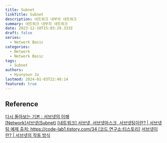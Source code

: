 ```yaml
---
title: Subnet
linkTitle: Subnet
description: 네트워크 내부의 네트워크
summary: 네트워크 내부의 네트워크
date: 2023-12-10T15:03:29.333Z
draft: false
series:
  - Network Basic
categories:
  - Network
  - Network Basic
tags:
  - Subnet
authors:
  - Hyunyoun Jo
lastmod: 2024-01-03T22:48:14
featured: true
---
```


## Reference

[다시 돌아보는 기본 : 서브넷의 이해](https://www.itworld.co.kr/news/191458)  
[[Network]서브넷(Subnet)](https://hyoje420.tistory.com/32)
[[네트워크] 서브넷,  서브넷마스크, 서브넷팅이란? | 서브넷팅 예제 출처: https://code-lab1.tistory.com/34 [코드 연구소:티스토리]](https://code-lab1.tistory.com/34)
[서브넷이란? | 서브넷의 작동 방식](https://www.cloudflare.com/ko-kr/learning/network-layer/what-is-a-subnet/)
